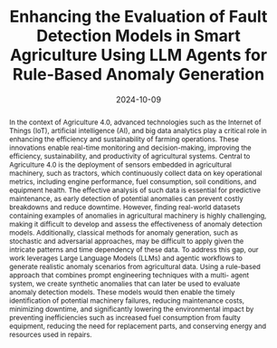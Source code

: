 ---
title: "Enhancing the Evaluation of Fault Detection Models in Smart Agriculture Using LLM Agents for Rule-Based Anomaly Generation"
date: 2024-10-09
publishDate: 2024-10-09
authors: ["Paolo Lindia", "Riccardo Cantini", "Francesco Bettucci", "Luigi Sartori", "Paolo Trunfio"]
publication_types: ["1"]
abstract: "In the context of Agriculture 4.0, advanced technologies such as the Internet of Things (IoT), artificial intelligence
(AI), and big data analytics play a critical role in enhancing the efficiency and sustainability of farming operations.
These innovations enable real-time monitoring and decision-making, improving the efficiency, sustainability,
and productivity of agricultural systems. Central to Agriculture 4.0 is the deployment of sensors embedded in
agricultural machinery, such as tractors, which continuously collect data on key operational metrics, including
engine performance, fuel consumption, soil conditions, and equipment health. The effective analysis of such data
is essential for predictive maintenance, as early detection of potential anomalies can prevent costly breakdowns
and reduce downtime. However, finding real-world datasets containing examples of anomalies in agricultural
machinery is highly challenging, making it difficult to develop and assess the effectiveness of anomaly detection
models. Additionally, classical methods for anomaly generation, such as stochastic and adversarial approaches,
may be difficult to apply given the intricate patterns and time dependency of these data. To address this gap, our
work leverages Large Language Models (LLMs) and agentic workflows to generate realistic anomaly scenarios
from agricultural data. Using a rule-based approach that combines prompt engineering techniques with a multi-
agent system, we create synthetic anomalies that can later be used to evaluate anomaly detection models. These
models would then enable the timely identification of potential machinery failures, reducing maintenance costs,
minimizing downtime, and significantly lowering the environmental impact by preventing inefficiencies such as
increased fuel consumption from faulty equipment, reducing the need for replacement parts, and conserving
energy and resources used in repairs."
featured: true
publication: "*1st Workshop on Green-Aware Artificial Intelligence, 23rd International Conference of the Italian Association for Artificial Intelligence (AIxIA 2024)*, November 2024 (to appear)"
# url_pdf: "..."
# doi: "https://doi.org/10.48550/arXiv.2407.08441"
# Custom links:
# Featured image
# To use, add an image named `featured.jpg/png` to your page's folder. 
image:
  caption: ""
  focal_point: ""
  preview_only: false

tags: ["Smart Agriculture", "Large Language Models", "Agentic Workflows",  "Anomaly Generation", "Anomaly Detection", "Preventive maintenance", "Green AI", "Environmental Sustainability", "Internet of Things"]
---